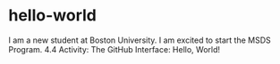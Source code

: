 # hello-world
I am a new student at Boston University. I am excited to start the MSDS Program.
4.4 Activity: The GitHub Interface: Hello, World!
